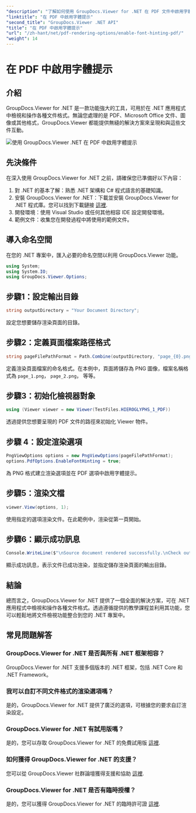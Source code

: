 ```yaml
---
"description": "了解如何使用 GroupDocs.Viewer for .NET 在 PDF 文件中啟用字體提示。請按照我們的逐步教程，實現無縫整合。"
"linktitle": "在 PDF 中啟用字體提示"
"second_title": "GroupDocs.Viewer .NET API"
"title": "在 PDF 中啟用字體提示"
"url": "/zh-hant/net/pdf-rendering-options/enable-font-hinting-pdf/"
"weight": 14
---
```


# 在 PDF 中啟用字體提示

## 介紹
GroupDocs.Viewer for .NET 是一款功能強大的工具，可用於在 .NET 應用程式中檢視和操作各種文件格式。無論您處理的是 PDF、Microsoft Office 文件、圖像或其他格式，GroupDocs.Viewer 都能提供無縫的解決方案來呈現和與這些文件互動。

![使用 GroupDocs.Viewer .NET 在 PDF 中啟用字體提示](/viewer/pdf-rendering-options/enable-font-hinting-in-pdf.png)

## 先決條件
在深入使用 GroupDocs.Viewer for .NET 之前，請確保您已準備好以下內容：
1. 對 .NET 的基本了解：熟悉 .NET 架構和 C# 程式語言的基礎知識。
2. 安裝 GroupDocs.Viewer for .NET：下載並安裝 GroupDocs.Viewer for .NET 程式庫。您可以找到下載鏈接 [這裡](https://releases。groupdocs.com/viewer/net/).
3. 開發環境：使用 Visual Studio 或任何其他相容 IDE 設定開發環境。
4. 範例文件：收集您在開發過程中將使用的範例文件。

## 導入命名空間
在您的 .NET 專案中，匯入必要的命名空間以利用 GroupDocs.Viewer 功能。

```csharp
using System;
using System.IO;
using GroupDocs.Viewer.Options;
```
## 步驟1：設定輸出目錄
```csharp
string outputDirectory = "Your Document Directory";
```
設定您想要儲存渲染頁面的目錄。
## 步驟2：定義頁面檔案路徑格式
```csharp
string pageFilePathFormat = Path.Combine(outputDirectory, "page_{0}.png");
```
定義渲染頁面檔案的命名格式。在本例中，頁面將儲存為 PNG 圖像，檔案名稱格式為 `page_1.png`， `page_2.png`， 等等。
## 步驟3：初始化檢視器對象
```csharp
using (Viewer viewer = new Viewer(TestFiles.HIEROGLYPHS_1_PDF))
```
透過提供您想要呈現的 PDF 文件的路徑來初始化 Viewer 物件。
## 步驟 4：設定渲染選項
```csharp
PngViewOptions options = new PngViewOptions(pageFilePathFormat);
options.PdfOptions.EnableFontHinting = true;
```
為 PNG 格式建立渲染選項並在 PDF 選項中啟用字體提示。
## 步驟5：渲染文檔
```csharp
viewer.View(options, 1);
```
使用指定的選項渲染文件。在此範例中，渲染從第一頁開始。
## 步驟6：顯示成功訊息
```csharp
Console.WriteLine($"\nSource document rendered successfully.\nCheck output in {outputDirectory}.");
```
顯示成功訊息，表示文件已成功渲染，並指定儲存渲染頁面的輸出目錄。

## 結論
總而言之，GroupDocs.Viewer for .NET 提供了一個全面的解決方案，可在 .NET 應用程式中檢視和操作各種文件格式。透過遵循提供的教學課程並利用其功能，您可以輕鬆地將文件檢視功能整合到您的 .NET 專案中。
## 常見問題解答
### GroupDocs.Viewer for .NET 是否與所有 .NET 框架相容？
GroupDocs.Viewer for .NET 支援多個版本的 .NET 框架，包括 .NET Core 和 .NET Framework。
### 我可以自訂不同文件格式的渲染選項嗎？
是的，GroupDocs.Viewer for .NET 提供了廣泛的選項，可根據您的要求自訂渲染設定。
### GroupDocs.Viewer for .NET 有試用版嗎？
是的，您可以存取 GroupDocs.Viewer for .NET 的免費試用版 [這裡](https://releases。groupdocs.com/).
### 如何獲得 GroupDocs.Viewer for .NET 的支援？
您可以從 GroupDocs.Viewer 社群論壇獲得支援和協助 [這裡](https://forum。groupdocs.com/c/viewer/9).
### GroupDocs.Viewer for .NET 是否有臨時授權？
是的，您可以獲得 GroupDocs.Viewer for .NET 的臨時許可證 [這裡](https://purchase。groupdocs.com/temporary-license/).